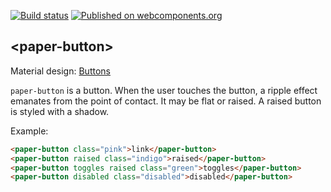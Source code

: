 
[![Build status](https://travis-ci.org/PolymerElements/paper-button.svg?branch=master)](https://travis-ci.org/PolymerElements/paper-button)
[![Published on webcomponents.org](https://img.shields.io/badge/webcomponents.org-published-blue.svg)](https://beta.webcomponents.org/element/PolymerElements/paper-button)

## &lt;paper-button&gt;

Material design: [Buttons](https://www.google.com/design/spec/components/buttons.html)

`paper-button` is a button. When the user touches the button, a ripple effect emanates
from the point of contact. It may be flat or raised. A raised button is styled with a
shadow.

Example:

<!---
```
<custom-element-demo>
  <template>
    <script src="../webcomponentsjs/webcomponents-lite.js"></script>
    <link rel="import" href="paper-button.html">
    <link rel="import" href="../paper-styles/color.html">
    <style is="custom-style">
      #container {
        display: flex;
      }
      paper-button {
        font-family: 'Roboto', 'Noto', sans-serif;
        font-weight: normal;
        font-size: 14px;
        -webkit-font-smoothing: antialiased;
      }
      paper-button.pink {
        color: var(--paper-pink-a200);
        --paper-button-ink-color: var(--paper-pink-a200);
      }
      paper-button.pink:hover {
        background-color: var(--paper-pink-100);
      }
      paper-button.indigo {
        background-color: var(--paper-indigo-500);
        color: white;
        --paper-button-raised-keyboard-focus: {
          background-color: var(--paper-pink-a200) !important;
          color: white !important;
        };
      }
      paper-button.indigo:hover {
        background-color: var(--paper-indigo-400);
      }
      paper-button.green {
        background-color: var(--paper-green-500);
        color: white;
      }
      paper-button.green[active] {
        background-color: var(--paper-red-500);
      }
      paper-button.disabled {
        color: white;
      }
    </style>
    <div id="container">
      <next-code-block></next-code-block>
    </div>
  </template>
</custom-element-demo>
```
-->
```html
<paper-button class="pink">link</paper-button>
<paper-button raised class="indigo">raised</paper-button>
<paper-button toggles raised class="green">toggles</paper-button>
<paper-button disabled class="disabled">disabled</paper-button>
```
